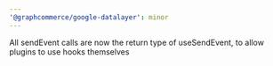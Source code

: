 ```yaml
---
'@graphcommerce/google-datalayer': minor
---
```


All sendEvent calls are now the return type of useSendEvent, to allow plugins to use hooks themselves
